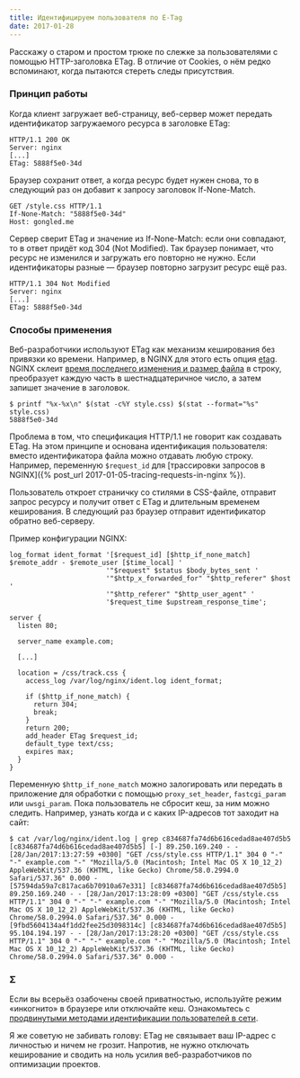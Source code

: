 ```yaml
---
title: Идентифицируем пользователя по E-Tag
date: 2017-01-28
---
```


Расскажу о старом и простом трюке по слежке за пользователями с помощью HTTP-заголовка
ETag. В отличие от Cookies, о нём редко вспоминают, когда пытаются стереть
следы присутствия.

### Принцип работы

Когда клиент загружает веб-страницу, веб-сервер может передать идентификатор
загружаемого ресурса в заголовке ETag:

```
HTTP/1.1 200 OK
Server: nginx
[...]
ETag: 5888f5e0-34d
```

Браузер сохранит ответ, а когда ресурс будет нужен снова, то в
следующий раз он добавит к запросу заголовок If-None-Match.

```
GET /style.css HTTP/1.1
If-None-Match: "5888f5e0-34d"
Host: gongled.me
```

Сервер сверит ETag и значение из If-None-Match: если они совпадают, то в
ответ придёт код 304 (Not Modified). Так браузер понимает, что ресурс не
изменился и загружать его повторно не нужно. Если идентификаторы разные —
браузер повторно загрузит ресурс ещё раз.

```
HTTP/1.1 304 Not Modified
Server: nginx
[...]
ETag: 5888f5e0-34d
```

### Способы применения

Веб-разработчики используют ETag как механизм кеширования без привязки ко времени.
Например, в NGINX для этого есть опция [etag](http://nginx.org/ru/docs/http/ngx_http_core_module.html#etag). NGINX склеит [время последнего изменения и размер файла](http://lxr.nginx.org/ident?_i=ngx_http_set_etag) в строку, преобразует каждую часть в шестнадцатеричное число, а затем запишет значение в заголовок.

```
$ printf "%x-%x\n" $(stat -c%Y style.css) $(stat --format="%s" style.css)
5888f5e0-34d
```

Проблема в том, что спецификация HTTP/1.1 не говорит как создавать ETag. На этом
принципе и основана идентификация пользователя: вместо идентификатора файла
можно отдавать любую строку. Например, переменную `$request_id` для [трассировки запросов в NGINX]({% post_url 2017-01-05-tracing-requests-in-nginx %}).

Пользователь откроет страничку со стилями в CSS-файле, отправит запрос ресурсу
и получит ответ с ETag и длительным временем кеширования. В следующий раз
браузер отправит идентификатор обратно веб-серверу.

Пример конфигурации NGINX:

```
log_format ident_format '[$request_id] [$http_if_none_match] $remote_addr - $remote_user [$time_local] '
                        '"$request" $status $body_bytes_sent '
                        '"$http_x_forwarded_for" "$http_referer" $host '
                        '"$http_referer" "$http_user_agent" '
                        '$request_time $upstream_response_time';

server {
  listen 80;

  server_name example.com;

  [...]

  location = /css/track.css {
    access_log /var/log/nginx/ident.log ident_format;

    if ($http_if_none_match) {
      return 304;
      break;
    }
    return 200;
    add_header ETag $request_id;
    default_type text/css;
    expires max;
  }
}
```

Переменную `$http_if_none_match` можно залогировать или передать в
приложение для обработки с помощью `proxy_set_header`, `fastcgi_param` или
`uwsgi_param`. Пока пользователь не сбросит кеш, за ним можно
следить. Например, узнать когда и с каких IP-адресов тот заходит на сайт:

```
$ cat /var/log/nginx/ident.log | grep c834687fa74d6b616cedad8ae407d5b5
[c834687fa74d6b616cedad8ae407d5b5] [-] 89.250.169.240 - - [28/Jan/2017:13:27:59 +0300] "GET /css/style.css HTTP/1.1" 304 0 "-" "-" example.com "-" "Mozilla/5.0 (Macintosh; Intel Mac OS X 10_12_2) AppleWebKit/537.36 (KHTML, like Gecko) Chrome/58.0.2994.0 Safari/537.36" 0.000 -
[57594da59a7c817aca6b70910a67e331] [c834687fa74d6b616cedad8ae407d5b5] 89.250.169.240 - - [28/Jan/2017:13:28:09 +0300] "GET /css/style.css HTTP/1.1" 304 0 "-" "-" example.com "-" "Mozilla/5.0 (Macintosh; Intel Mac OS X 10_12_2) AppleWebKit/537.36 (KHTML, like Gecko) Chrome/58.0.2994.0 Safari/537.36" 0.000 -
[9fbd5604134a4f1dd2fee25d3098314c] [c834687fa74d6b616cedad8ae407d5b5] 95.104.194.197 - - [28/Jan/2017:13:28:20 +0300] "GET /css/style.css HTTP/1.1" 304 0 "-" "-" example.com "-" "Mozilla/5.0 (Macintosh; Intel Mac OS X 10_12_2) AppleWebKit/537.36 (KHTML, like Gecko) Chrome/58.0.2994.0 Safari/537.36" 0.000 -
```

### Σ

Если вы всерьёз озабочены своей приватностью, используйте режим «инкогнито» в
браузере или отключайте кеш. Ознакомьтесь с [продвинутыми методами идентификации пользователей в сети](https://amiunique.org/links).

Я же советую не забивать голову: ETag не связывает ваш IP-адрес с личностью и
ничем не грозит. Напротив, не нужно отключать кеширование и сводить на ноль
усилия веб-разработчиков по оптимизации проектов.

